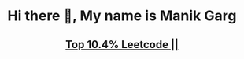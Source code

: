 
<center>
    <h1> Hi there 👋, My name is Manik Garg </h1>
    <h2><a href="https://leetcode.com/gargmanik6080/">Top 10.4% Leetcode || </h2>
</center>


<!--
**gargmanik6080/gargmanik6080** is a ✨ _special_ ✨ repository because its `README.md` (this file) appears on your GitHub profile.

Here are some ideas to get you started:

- 🔭 I’m currently working on ...
- 🌱 I’m currently learning ...
- 👯 I’m looking to collaborate on ...
- 🤔 I’m looking for help with ...
- 💬 Ask me about ...
- 📫 How to reach me: ...
- 😄 Pronouns: ...
- ⚡ Fun fact: ...
-->